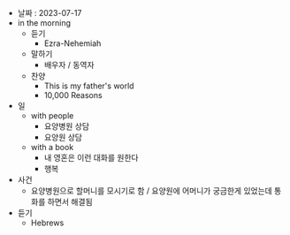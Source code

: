 - 날짜 : 2023-07-17
- in the morning
	- 듣기
		- Ezra-Nehemiah
	- 말하기
		-  배우자 / 동역자 
	- 찬양
		- This is my father's world
		- 10,000 Reasons
- 일
	- with people
		- 요양병원 상담
		- 요양원 상담
	- with a book
		- 내 영혼은 이런 대화를 원한다
		- 행복
- 사건
	- 요양병원으로 할머니를 모시기로 함 / 요양원에 어머니가 궁금한게 있었는데 통화를 하면서 해결됨
- 듣기
	- Hebrews 
